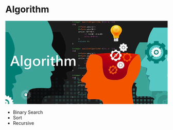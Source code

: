 # Algorithm
![img](https://github.com/tkshim/Picture/blob/master/algorithm.png)  
  
- Binary Search
- Sort
- Recursive
